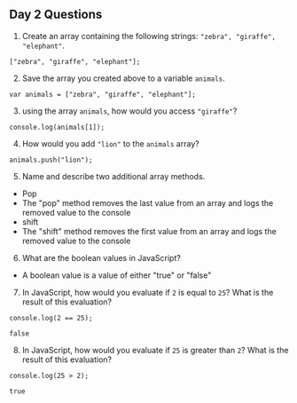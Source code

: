 ## Day 2 Questions

1. Create an array containing the following strings: `"zebra", "giraffe", "elephant"`.
```
["zebra", "giraffe", "elephant"];
```
2. Save the array you created above to a variable `animals`.
```
var animals = ["zebra", "giraffe", "elephant"];
```
3. using the array `animals`, how would you access `"giraffe"`?
```
console.log(animals[1]);
```
4. How would you add `"lion"` to the `animals` array?
```
animals.push("lion");
```
5. Name and describe two additional array methods.
- Pop
- The "pop" method removes the last value from an array and logs the removed value to the console
- shift
- The "shift" method removes the first value from an array and logs the removed value to the console
6. What are the boolean values in JavaScript?
- A boolean value is a value of either "true" or "false"
7. In JavaScript, how would you evaluate if `2` is equal to `25`? What is the result of this evaluation?
```
console.log(2 == 25);

false
```
8. In JavaScript, how would you evaluate if `25` is greater than `2`? What is the result of this evaluation?
```
console.log(25 > 2);

true
```
